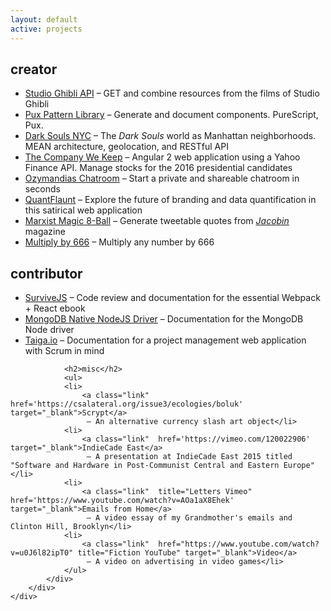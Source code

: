 ```yaml
---
layout: default
active: projects
---
```

<div class="page-section short">
    <div class="container flex">
        <div>
            <div>
                <h2>creator</h2>
                <ul>
                <li>
                    <a class="link" href='https://ghibliapi.herokuapp.com/' target="_blank">Studio Ghibli API</a>
                     – GET and combine resources from the films of Studio Ghibli</li>
                <li>
                    <a class="link" href='https://github.com/janaipakos/pux-kss-pattern-library' target='_blank'>Pux Pattern Library</a> – Generate and document components. PureScript, Pux.</li>
                <li>
                    <a class="link" href='https://darksoulsnyc.herokuapp.com/' target="_blank">Dark Souls NYC</a>
                     – The <em>Dark Souls</em> world as Manhattan neighborhoods. MEAN architecture, geolocation, and RESTful API</li>
                <li>
                    <a class="link" href='https://jamesanaipakos.com/thecompanywekeep/' target="_blank">The Company We Keep</a>
                     – Angular 2 web application using a Yahoo Finance API. Manage stocks for the 2016 presidential candidates</li>
                 <li>
                    <a class="link"  href='2015-11-01-Ozymandias-Chatroom'>Ozymandias Chatroom</a>
                     – Start a private and shareable chatroom in seconds</li>
                <li>
                    <a class="link" href='2015-09-01-QuantFlaunt-Overview'>QuantFlaunt</a>
                     – Explore the future of branding and data quantification in this satirical web application</li>
                <li>
                    <a class="link" href='https://jamesanaipakos.com/Marx-Magic-8-ball' target="_blank">Marxist Magic 8-Ball</a>
                     – Generate tweetable quotes from <a href="https:jacobinmag.com" class="link" target="_blank"><em>Jacobin</em></a> magazine</li>
                <li>
                    <a class="link" href='https://jamesanaipakos.com/multiply-by-666/' target="_blank">Multiply by 666</a>
                    – Multiply any number by 666</li>
                </ul>
                <h2>contributor</h2>
                <ul>
                <li>
                    <a class="link" href="https://survivejs.com/" alt="SurviveJS" target="_blank">SurviveJS</a>
                     – Code review and documentation for the essential Webpack + React ebook</li>
                <li>
                    <a class="link" href="https://github.com/mongodb/node-mongodb-native" alt="MongoDB" target="_blank">MongoDB Native NodeJS Driver</a>
                     – Documentation for the MongoDB Node driver</li>
                <li>
                    <a class="link" href="https://taiga.io" alt="Taiga" target="_blank">Taiga.io</a>
                     – Documentation for a project management web application with Scrum in mind</li>
                </ul>

                <h2>misc</h2>
                <ul>
                <li>
                    <a class="link" href='https://csalateral.org/issue3/ecologies/boluk' target="_blank">Scrypt</a>
                     – An alternative currency slash art object</li>
                <li>
                    <a class="link"  href='https://vimeo.com/120022906' target="_blank">IndieCade East</a>
                     – A presentation at IndieCade East 2015 titled "Software and Hardware in Post-Communist Central and Eastern Europe"</li>
                <li>
                    <a class="link"  title="Letters Vimeo" href='https://www.youtube.com/watch?v=AOa1aX8Ehek' target="_blank">Emails from Home</a>
                     – A video essay of my Grandmother's emails and Clinton Hill, Brooklyn</li>
                <li>
                    <a class="link"  href="https://www.youtube.com/watch?v=u0J6l82ipT0" title="Fiction YouTube" target="_blank">Video</a>
                     – A video on advertising in video games</li>
                </ul>
            </div>
        </div>
    </div>
</div>
